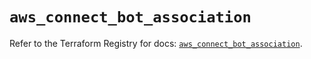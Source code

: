 # `aws_connect_bot_association`

Refer to the Terraform Registry for docs: [`aws_connect_bot_association`](https://registry.terraform.io/providers/hashicorp/aws/5.85.0/docs/resources/connect_bot_association).
